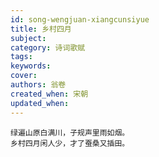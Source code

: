 ```yaml
---
id: song-wengjuan-xiangcunsiyue
title: 乡村四月
subject: 
category: 诗词歌赋
tags: 
keywords: 
cover: 
authors: 翁卷
created_when: 宋朝
updated_when: 
---
```


```
绿遍山原白满川，子规声里雨如烟。
乡村四月闲人少，才了蚕桑又插田。
```